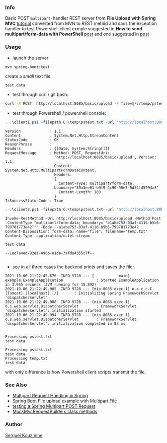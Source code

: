 ### Info

Basic POST `multipart-`handler REST server from __File Upload with Spring MVC__  [tutorial](https://www.baeldung.com/spring-file-upload) converted from MVN to REST methid and sans the exception handler to test Powershell client exmple suggested in __How to send multipart/form-data with PowerShell__ [post](https://newbedev.com/how-to-send-multipart-form-data-with-powershell-invoke-restmethod)
 and one suggested in [post](https://stackoverflow.com/questions/36268925/powershell-invoke-restmethod-multipart-form-data)

### Usage

* launch the server
```sh
mvn spring-boot:test
```

create a *small*  text file:
```text
test data
```

* test through curl / git bash:

```sh
curl -X POST  http://localhost:8085/basic/upload -F file=@/c/temp/pstest.log
```

* test through Powershell / powershell console:
```powershell
. .\client1.ps1 -filepath C:\temp\pstest.txt -url 'http://localhost:8085/basic/upload'
```
```text
Version             : 1.1
Content             : System.Net.Http.StreamContent
StatusCode          : OK
ReasonPhrase        :
Headers             : {[Date, System.String[]]}
RequestMessage      : Method: POST, RequestUri:
                      'http://localhost:8085/basic/upload', Version: 1.1,
                      Content: System.Net.Http.MultipartFormDataContent,
                      Headers:
                      {
                        Content-Type: multipart/form-data;
                      boundary="39a3ee01-b0f9-4c90-95e7-5d34f45994a8"
                        Content-Length: 189
                      }
IsSuccessStatusCode : True
```
```powershell
. .\client2.ps1 -filepath C:\temp\pstest.txt -url 'http://localhost:8085/basic/upload'
```
```text
Invoke-RestMethod -Uri http://localhost:8085/basic/upload -Method Post -ContentType "multipart/form-data; boundary=`"a1abe753-03af-4116-b5b5-799781773e42`"" -Body --a1abe753-03af-4116-b5b5-799781773e42
Content-Disposition: form-data; name="file"; filename="temp.txt"
Content-Type: application/octet-stream

test data

--1ec7a4ed-92ea-496b-81da-3afda4355c7f--


```


* see in all three cases the backend prints and saves the file:
```text
2021-10-06 21:22:45.676  INFO 9728 --- [           main] example.ExampleApplication               : Started ExampleApplication in 3.965 seconds (JVM running for 15.892)
2021-10-06 21:22:49.905  INFO 9728 --- [nio-8085-exec-1] o.a.c.c.C.[Tomcat].[localhost].[/]       : Initializing Spring FrameworkServlet 'dispatcherServlet'
2021-10-06 21:22:49.908  INFO 9728 --- [nio-8085-exec-1] o.s.web.servlet.DispatcherServlet        : FrameworkServlet 'dispatcherServlet': initialization started
2021-10-06 21:22:49.994  INFO 9728 --- [nio-8085-exec-1] o.s.web.servlet.DispatcherServlet        : FrameworkServlet 'dispatcherServlet': initialization completed in 83 ms


Processing pstest.txt
test data

Processing pstest.txt
test data
Processing temp.txt
test data
```

with only difference is how Powershell client scripts transmit the file.

### See Also

  * [Multipart Request Handling in Spring](https://www.baeldung.com/sprint-boot-multipart-requests)
  * [Spring Boot File upload example with Multipart File](https://www.bezkoder.com/spring-boot-file-upload/)
  * [testing a Spring Multipart POST Request](https://www.baeldung.com/spring-multipart-post-request-test)
  * [MockMvcRequestBuilders class methods](https://docs.spring.io/spring-framework/docs/current/javadoc-api/org/springframework/test/web/servlet/request/MockMvcRequestBuilders.html)

### Author
[Serguei Kouzmine](kouzmine_serguei@yahoo.com)

